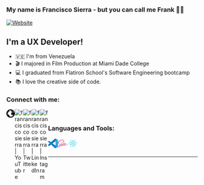 
### My name is Francisco Sierra - but you can call me Frank ✌🏽

[![Website](https://img.shields.io/badge/franciscosierra-portfolio-orange)](https://www.franksierra.net)

## I'm a UX Developer!

- 🇻🇪 I'm from Venezuela
- 🎬 I majored in Film Production at Miami Dade College
- 💻 I graduated from Flatiron School's Software Engineering bootcamp
- 📚 I love the creative side of code. 

### Connect with me:

[<img align="left" alt="https://franksierra.net/" width="22px" src="https://raw.githubusercontent.com/iconic/open-iconic/master/svg/globe.svg" />][website]
[<img align="left" alt="franciscosierra | YouTube" width="22px" src="https://img.icons8.com/office/344/youtube-play.png" />][youtube]
[<img align="left" alt="franciscosierra | Twitter" width="22px" src="https://cdn.jsdelivr.net/npm/simple-icons@v3/icons/twitter.svg" />][twitter]
[<img align="left" alt="franciscosierra | LinkedIn" width="22px" src="https://cdn.jsdelivr.net/npm/simple-icons@v3/icons/linkedin.svg" />][linkedin]
[<img align="left" alt="franciscosierra | Instagram" width="22px" src="https://cdn.jsdelivr.net/npm/simple-icons@v3/icons/instagram.svg" />][instagram]

<br />

### Languages and Tools:

[<img align="left" alt="Visual Studio Code" width="26px" src="https://raw.githubusercontent.com/github/explore/80688e429a7d4ef2fca1e82350fe8e3517d3494d/topics/visual-studio-code/visual-studio-code.png" />][website]
[<img align="left" alt="Sass" width="26px" src="https://raw.githubusercontent.com/github/explore/80688e429a7d4ef2fca1e82350fe8e3517d3494d/topics/sass/sass.png" />][website]
[<img align="left" alt="React" width="26px" src="https://raw.githubusercontent.com/github/explore/80688e429a7d4ef2fca1e82350fe8e3517d3494d/topics/react/react.png" />][website]


<br />
<br />

---

[website]: https://www.franciscosierra.site
[twitter]: https://twitter.com/Francisco191519
[youtube]: https://www.youtube.com/channel/UCFDp5xoqqDfeiJwyHLkJk7A?view_as=subscriber
[instagram]: https://www.instagram.com/francisco1915/
[linkedin]: https://www.linkedin.com/in/francisco-sierra-munoz/
